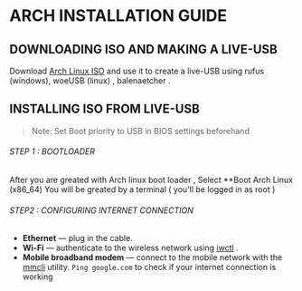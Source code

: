 # ARCH INSTALLATION GUIDE

## DOWNLOADING ISO AND MAKING A LIVE-USB

Download [Arch Linux ISO](https://archlinux.org/download/) and use it to create a live-USB using rufus (windows), woeUSB (linux) , balenaetcher .

## INSTALLING ISO FROM LIVE-USB 

> Note: Set Boot priority to USB in BIOS settings beforehand 

###### STEP 1 : BOOTLOADER
After you are greated with Arch linux boot loader , Select **Boot Arch Linux (x86_64)
You will be greated by a terminal ( you'll be logged in as root )

###### STEP2 : CONFIGURING INTERNET CONNECTION 
- **Ethernet** — plug in the cable.
- **Wi-Fi** — authenticate to the wireless network using [iwctl](https://wiki.archlinux.org/title/Iwctl) .
- **Mobile broadband modem** — connect to the mobile network with the [mmcli](https://wiki.archlinux.org/title/Mobile_broadband_modem#ModemManager) utility.
`Ping google.com` to check if your internet connection is working 

